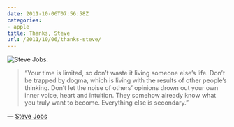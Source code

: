 ```yaml
---
date: 2011-10-06T07:56:58Z
categories:
- apple
title: Thanks, Steve
url: /2011/10/06/thanks-steve/
---
```


![Steve Jobs.](/assets/images/steve-jobs-macintosh.jpg)

> “Your time is limited, so don’t waste it living someone else’s life. Don’t be trapped by dogma, which is living with the results of other people’s thinking. Don’t let the noise of others’ opinions drown out your own inner voice, heart and intuition. They somehow already know what you truly want to become. Everything else is secondary.”

— [Steve Jobs](https://jasonheppler.org/2011/03/13/go-be-awesome/)
